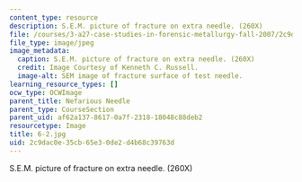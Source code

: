 ```yaml
---
content_type: resource
description: S.E.M. picture of fracture on extra needle. (260X)
file: /courses/3-a27-case-studies-in-forensic-metallurgy-fall-2007/2c9dac0e35cb65e30de2d4b68c39763d_6-2.jpg
file_type: image/jpeg
image_metadata:
  caption: S.E.M. picture of fracture on extra needle. (260X)
  credit: Image Courtesy of Kenneth C. Russell.
  image-alt: SEM image of fracture surface of test needle.
learning_resource_types: []
ocw_type: OCWImage
parent_title: Nefarious Needle
parent_type: CourseSection
parent_uid: af62a137-8617-0a7f-2318-18048c88deb2
resourcetype: Image
title: 6-2.jpg
uid: 2c9dac0e-35cb-65e3-0de2-d4b68c39763d
---
```

S.E.M. picture of fracture on extra needle. (260X)


